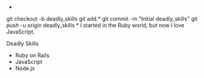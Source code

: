 *
git checkout -b deadly_skills
git add.*
git commit -m "Initial deadly_skills"
git push -u origin deadly_skills
*
I started in the Ruby world, but now I love JavaScript.

Deadly Skills

* Ruby on Rails
* JavaScript
* Node.js


